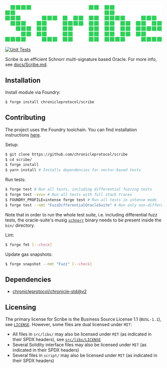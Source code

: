<img src="./assets/logo.png"/>

[![Unit Tests](https://github.com/chronicleprotocol/scribe/actions/workflows/unit-tests.yml/badge.svg)](https://github.com/chronicleprotocol/scribe/actions/workflows/unit-tests.yml)

Scribe is an efficient Schnorr multi-signature based Oracle. For more info, see [docs/Scribe.md](./docs/Scribe.md).

## Installation

Install module via Foundry:

```bash
$ forge install chronicleprotocol/scribe
```

## Contributing

The project uses the Foundry toolchain. You can find installation instructions [here](https://getfoundry.sh/).

Setup:

```bash
$ git clone https://github.com/chronicleprotocol/scribe
$ cd scribe/
$ forge install
$ yarn install # Installs dependencies for vector-based tests
```

Run tests:

```bash
$ forge test # Run all tests, including differential fuzzing tests
$ forge test -vvvv # Run all tests with full stack traces
$ FOUNDRY_PROFILE=intense forge test # Run all tests in intense mode
$ forge test --nmt "FuzzDifferentialOracleSuite" # Run only non-differential fuzz tests
```

Note that in order to run the whole test suite, i.e. including differential fuzz tests, the oracle-suite's musig [`schnorr`](https://github.com/chronicleprotocol/musig/tree/master/cmd/schnorr) binary needs to be present inside the `bin/` directory.

Lint:

```bash
$ forge fmt [--check]
```

Update gas snapshots:

```bash
$ forge snapshot --nmt "Fuzz" [--check]
```

## Dependencies

- [chronicleprotocol/chronicle-std@v2](https://github.com/chronicleprotocol/chronicle-std/tree/v2)

## Licensing

The primary license for Scribe is the Business Source License 1.1 (`BUSL-1.1`), see [`LICENSE`](./LICENSE). However, some files are dual licensed under `MIT`:

- All files in `src/libs/` may also be licensed under `MIT` (as indicated in their SPDX headers), see [`src/libs/LICENSE`](./src/libs/LICENSE)
- Several Solidity interface files may also be licensed under `MIT` (as indicated in their SPDX headers)
- Several files in `script/` may also be licensed under `MIT` (as indicated in their SPDX headers)
